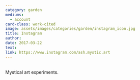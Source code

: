 ```yaml
---
category: garden
mediums:
  - account
card-class: work-cited
image: assets/images/categories/garden/instagram_icon.jpg
title: Instagram
author:
date: 2017-03-22
text:
link: https://www.instagram.com/ash.mystic.art
---
```

<br>
Mystical art experiments.
